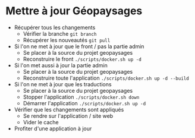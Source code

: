 # Mettre à jour Géopaysages

- Récupérer tous les changements
  - Vérifier la branche `git branch`
  - Récupérer les nouveautés `git pull`
- Si l'on ne met à jour que le front / pas la partie admin
  - Se placer à la source du projet geopaysages
  - Reconstruire le front `./scripts/docker.sh up -d`
- Si l'on met aussi à jour la partie admin
  - Se placer à la source du projet geopaysages
  - Reconstruire toute l'application `./scripts/docker.sh up -d --build`
- Si l'on ne met à jour que les traductions
  - Se placer à la source du projet geopaysages
  - Stopper l'application `./scripts/docker.sh down`
  - Démarrer l'application `./scripts/docker.sh up -d`
- Vérifier que les changements sont appliqués
  - Se rendre sur l'application / site web
  - Vider le cache
- Profiter d'une application à jour